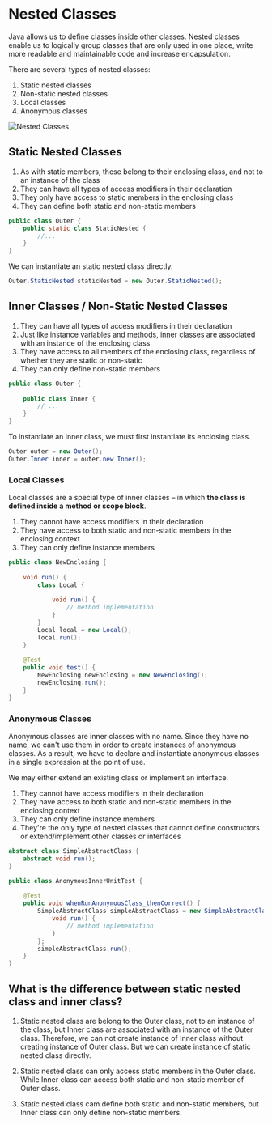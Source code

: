 # Nested Classes
Java allows us to define classes inside other classes. Nested classes enable us to logically group classes that are only used in one place, write more readable and maintainable code and increase encapsulation.

There are several types of nested classes:
1. Static nested classes
2. Non-static nested classes
3. Local classes
4. Anonymous classes

![Nested Classes](https://www.baeldung.com/wp-content/uploads/2019/04/nested-classes.png)

## Static Nested Classes
1. As with static members, these belong to their enclosing class, and not to an instance of the class
2. They can have all types of access modifiers in their declaration
3. They only have access to static members in the enclosing class
4. They can define both static and non-static members
```java
public class Outer {
    public static class StaticNested {
        //...
    }
}
```
We can instantiate an static nested class directly.
```java
Outer.StaticNested staticNested = new Outer.StaticNested();
```  

## Inner Classes / Non-Static Nested Classes
1. They can have all types of access modifiers in their declaration
2. Just like instance variables and methods, inner classes are associated with an instance of the enclosing class
3. They have access to all members of the enclosing class, regardless of whether they are static or non-static
4. They can only define non-static members
```java
public class Outer {
    
    public class Inner {
        // ...
    }
}
```

To instantiate an inner class, we must first instantiate its enclosing class.
```java
Outer outer = new Outer();
Outer.Inner inner = outer.new Inner();
```

### Local Classes
Local classes are a special type of inner classes – in which **the class is defined inside a method or scope block**.

1. They cannot have access modifiers in their declaration
2. They have access to both static and non-static members in the enclosing context
3. They can only define instance members
```java
public class NewEnclosing {
    
    void run() {
        class Local {
 
            void run() {
                // method implementation
            }
        }
        Local local = new Local();
        local.run();
    }
    
    @Test
    public void test() {
        NewEnclosing newEnclosing = new NewEnclosing();
        newEnclosing.run();
    }
}
```

### Anonymous Classes
Anonymous classes are inner classes with no name. Since they have no name, we can't use them in order to create instances of anonymous classes. As a result, we have to declare and instantiate anonymous classes in a single expression at the point of use.

We may either extend an existing class or implement an interface.

1. They cannot have access modifiers in their declaration
2. They have access to both static and non-static members in the enclosing context
3. They can only define instance members
4. They're the only type of nested classes that cannot define constructors or extend/implement other classes or interfaces
```java
abstract class SimpleAbstractClass {
    abstract void run();
}

public class AnonymousInnerUnitTest {
    
    @Test
    public void whenRunAnonymousClass_thenCorrect() {
        SimpleAbstractClass simpleAbstractClass = new SimpleAbstractClass() {
            void run() {
                // method implementation
            }
        };
        simpleAbstractClass.run();
    }
}
```

## What is the difference between static nested class and inner class?
1. Static nested class are belong to the Outer class, not to an instance of the class, 
but Inner class are associated with an instance of the Outer class. 
Therefore, we can not create instance of Inner class 
without creating instance of Outer class. But we can create instance of
static nested class directly.
   
2. Static nested class can only access static members in the Outer class. 
While Inner class can access both static and 
non-static member of Outer class.

3. Static nested class cam define both static and non-static members, 
but Inner class can only define non-static members.
